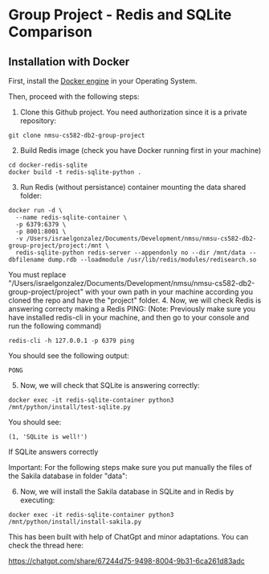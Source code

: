 # Group Project - Redis and SQLite Comparison

## Installation with Docker

First, install the [Docker engine](https://docs.docker.com/engine/install/) in your Operating System. 

Then, proceed with the following steps:

1. Clone this Github project. You need authorization since it is a private repository:
```
git clone nmsu-cs582-db2-group-project
```
2. Build Redis image (check you have Docker running first in your machine)
```
cd docker-redis-sqlite
docker build -t redis-sqlite-python .
```
3. Run Redis (without persistance) container mounting the data shared folder:
```
docker run -d \
  --name redis-sqlite-container \
  -p 6379:6379 \
  -p 8001:8001 \
  -v /Users/israelgonzalez/Documents/Development/nmsu/nmsu-cs582-db2-group-project/project:/mnt \
  redis-sqlite-python redis-server --appendonly no --dir /mnt/data --dbfilename dump.rdb --loadmodule /usr/lib/redis/modules/redisearch.so

```

You must replace "/Users/israelgonzalez/Documents/Development/nmsu/nmsu-cs582-db2-group-project/project" with your own path in your machine according you cloned the repo and have the "project" folder.
4. Now, we will check Redis is answering correcty making a Redis PING:
(Note: Previously make sure you have installed redis-cli in your machine, and then go to your console and run the following command)
```
redis-cli -h 127.0.0.1 -p 6379 ping
```
You should see the following output: 
```
PONG
```
5. Now, we will check that SQLite is answering correctly:
```
docker exec -it redis-sqlite-container python3 /mnt/python/install/test-sqlite.py
```
You should see:
```
(1, 'SQLite is well!')
```
If SQLite answers correctly

Important: For the following steps make sure you put manually the files of the Sakila database in folder "data":

6. Now, we will install the Sakila database in SQLite and in Redis by executing:

```
docker exec -it redis-sqlite-container python3 /mnt/python/install/install-sakila.py
```


This has been built with help of ChatGpt and minor adaptations. You can check the thread here: 
  
https://chatgpt.com/share/67244d75-9498-8004-9b31-6ca261d83adc
